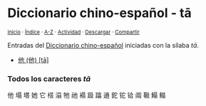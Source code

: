 # Diccionario chino-español - tā
<sup>[Inicio](../index.md) · [Índice](../indices/chino-espanol.md#sílaba-ta) · [A-Z](../indices/alfabetico.md) · [Actividad](../indices/actividad.md) · <a href="../indices/chino-espanol-ta1.html" download="jucardus-chino-espanol-ta1.html">Descargar</a> · [Compartir](https://x.com/intent/tweet?text=Entradas%20del%20Diccionario%20chino-espa%C3%B1ol%20iniciadas%20en%20%C2%ABt%C4%81%C2%BB.%0A%E2%86%92%20https%3A%2F%2Fjucardus.github.io%2Findices%2Fchino-espanol-ta1.html%0A%0A%23chn_espnl_jucardus%20%23indcs_jucardus%0A%40jucardus)</sup>

Entradas del [Diccionario chino-español](../indices/chino-espanol.md#sílaba-ta) iniciadas con la sílaba _tā_.

* [他 (他) [tā]](../contenido/t/a/1/ta1-20182.md)

### Todos los caracteres _tā_

他 塌 塔 她 它 榙 溻 牠 祂 褟 趿 蹹 遢 鉈 铊 铪 阘 靸 鰨 鳎
